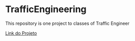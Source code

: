 # TrafficEngineering
This repository is one project to classes of Traffic Engineer

[Link do Projeto](https://bot-engenharia-trafego.streamlit.app/)
